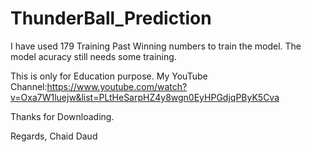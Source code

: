 # ThunderBall_Prediction


I have used 179 Training Past Winning numbers to train the model.
The model acuracy still needs some training.

This is only for Education purpose.
My YouTube Channel:https://www.youtube.com/watch?v=Oxa7W1luejw&list=PLtHeSarpHZ4y8wgn0EyHPGdjqPByK5Cva


Thanks for Downloading.

Regards,
Chaid Daud
